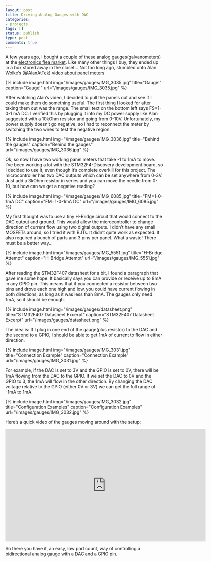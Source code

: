 ```yaml
---
layout: post
title: Driving Analog Gauges with DAC
categories:
- projects
tags: []
status: publish
type: post
comments: true
---
```


A few years ago, I bought a couple of these analog gauges(galvanometers) at the [electronics flea market][0]. Like many other things I buy, they ended up in a box stored away in the closet… Not too long ago, stumbled onto Alan Wolke’s ([@AlanAtTek][1]) [video about panel meters][2]

{% include image.html
            img="/images/gauges/IMG_3035.jpg"
            title="Gauge!"
            caption="Gauge!"
            url="/images/gauges/IMG_3035.jpg" %}

After watching Alan’s video, I decided to pull the panels out and see if I could make them do something useful. The first thing I looked for after taking them out was the range. The small text on the bottom left says FS=1-0-1 mA DC. I verified this by plugging it into my DC power supply like Alan suggested with a 10kOhm resistor and going from 0-10V. Unfortunately, my power supply doesn’t go negative, so I had to reconnect the meter by switching the two wires to test the negative region.

{% include image.html
            img="/images/gauges/IMG_3036.jpg"
            title="Behind the gauges"
            caption="Behind the gauges"
            url="/images/gauges/IMG_3036.jpg" %}

Ok, so now I have two working panel meters that take -1 to 1mA to move. I’ve been working a lot with the STM32F4-Discovery development board, so I decided to use it, even though it’s complete overkill for this project. The microcontroller has two DAC outputs which can be set anywhere from 0-3V. Just add a 3kOhm resistor in series and you can move the needle from 0-10, but how can we get a negative reading?

{% include image.html
            img="/images/gauges/IMG_6085.jpg"
            title="FM=1-0-1mA DC"
            caption="FM=1-0-1mA DC"
            url="/images/gauges/IMG_6085.jpg" %}

My first thought was to use a tiny H-Bridge circuit that would connect to the DAC output and ground. This would allow the microcontroller to change direction of current flow using two digital outputs. I didn’t have any small MOSFETs around, so I tried it with BJTs. It didn’t quite work as expected. It also required a bunch of parts and 3 pins per panel. What a waste! There must be a better way...

{% include image.html
            img="/images/gauges/IMG_5551.jpg"
            title="H-Bridge Attempt"
            caption="H-Bridge Attempt"
            url="/images/gauges/IMG_5551.jpg" %}

After reading the STM32F407 datasheet for a bit, I found a paragraph that gave me some hope. It basically says you can provide or receive up to 8mA in any GPIO pin. This means that if you connected a resistor between two pins and drove each one high and low, you could have current flowing in both directions, as long as it was less than 8mA. The gauges only need 1mA, so it should be enough.

{% include image.html
            img="/images/gauges/datasheet.png"
            title="STM32F407 Datasheet Excerpt"
            caption="STM32F407 Datasheet Excerpt"
            url="/images/gauges/datasheet.png" %}

The idea is: If I plug in one end of the gauge(plus resistor) to the DAC and the second to a GPIO, I should be able to get 1mA of current to flow in either direction.

{% include image.html
            img="/images/gauges/IMG_3031.jpg"
            title="Connection Example"
            caption="Connection Example"
            url="/images/gauges/IMG_3031.jpg" %}

For example, if the DAC is set to 3V and the GPIO is set to 0V, there will be 1mA flowing from the DAC to the GPIO. If we set the DAC to 0V and the GPIO to 3, the 1mA will flow in the other direction. By changing the DAC voltage relative to the GPIO (either 0V or 3V) we can get the full range of -1mA to 1mA.

{% include image.html
            img="/images/gauges/IMG_3032.jpg"
            title="Configuration Examples"
            caption="Configuration Examples"
            url="/images/gauges/IMG_3032.jpg" %}

Here’s a quick video of the gauges moving around with the setup:

<div align="center"><iframe width="640" height="360" src="https://www.youtube.com/embed/xQUWoCiiftM" frameborder="0" allowfullscreen></iframe></div>

So there you have it, an easy, low part count, way of controlling a bidirectional analog gauge with a DAC and a GPIO pin.

[0]: http://www.electronicsfleamarket.com
[1]: https://twitter.com/AlanAtTek
[2]: https://www.youtube.com/watch?v=wbRx5cQZ8Ts
